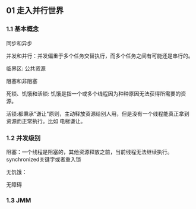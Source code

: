 ## 01 走入并行世界

### 1.1 基本概念

同步和异步

并发和并行：并发偏重于多个任务交替执行，而多个任务之间有可能还是串行的。

临界区: 公共资源

阻塞和非阻塞

死锁、饥饿和活锁: 饥饿是指一个或多个线程因为种种原因无法获得所需要的资源。

​				活锁:都秉承"谦让"原则，主动释放资源给别人用，但是没有一个线程能真正拿到资源而正常执行。比如 电梯谦让。

### 1.2 并发级别

阻塞：一个线程是阻塞的，其他资源释放之前，当前线程无法继续执行。synchronized关键字或者重入锁

无饥饿：

无障碍

### 1.3 JMM

### 